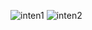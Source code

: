 ![inten1](https://user-images.githubusercontent.com/103889259/204128262-f836f5b4-5748-4b97-a8bc-b278c6d0f197.jpg)
![inten2](https://user-images.githubusercontent.com/103889259/204128270-bcc5c26f-735a-4d0d-b8d5-f95cdfeaf611.jpg)

